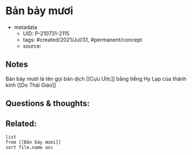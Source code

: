 # Bản bảy mươi

- metadata
	- UID: P-210731-2115
	- tags: #created/2021/Jul/31, #permanent/concept 
	- source: 

## Notes
Bản bảy mươi là tên gọi bản dịch [[Cựu Ước]] bằng tiếng Hy Lạp của thánh kinh [[Do Thái Giáo]]

## Questions & thoughts:


## Related:
```dataview
list
from [[Bản bảy mươi]]
sort file.name asc
```